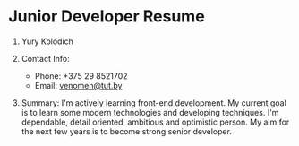# Junior Developer Resume
1. Yury Kolodich

1. Contact Info:
   * Phone: +375 29 8521702
   * Email: venomen@tut.by
   
1. Summary:  I'm actively learning front-end development. My current goal is to learn some
 modern technologies and developing techniques. I'm dependable, detail oriented, 
 ambitious and optimistic person. My aim for the next few years is to become strong senior 
 developer.